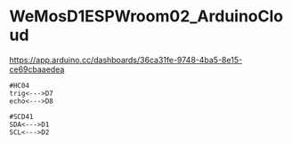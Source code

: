 # WeMosD1ESPWroom02_ArduinoCloud

https://app.arduino.cc/dashboards/36ca31fe-9748-4ba5-8e15-ce69cbaaedea

```
#HC04
trig<--->D7
echo<--->D8

#SCD41
SDA<--->D1
SCL<--->D2
```

